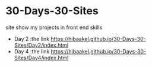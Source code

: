 # 30-Days-30-Sites
site show my projects in front end skills
- Day 2 :the link https://hibaakel.github.io/30-Days-30-Sites/Day2/index.html
- Day 4 :the link https://hibaakel.github.io/30-Days-30-Sites/Day4/index.html
